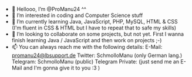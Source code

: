 - 👋 Hellooo, I’m @ProManu24 ^^
- 👀 I’m interested in coding and Computer Science stuff
- 🌱 I’m currently learning Java, JavaScript, PHP, MySQL, HTML & CSS (I'm fluent in CSS & HTML but I have to repeat that to safe my skills)
- 💞️ I’m looking to collaborate on some projects, but not yet. First I wanna finish learning Java / JavaScript and then work on projects ;-)
- 📫 You can always reach me with the following details:
E-Mail: promanu24@lbsupport.de
Twitter: SchmolloManu (only German lang.)
Telegram: SchmolloManu (public)
Telegram Private: (just send me an E-Mail and I'm gonna give it to you :3 )

<!---
And I'm just a 16 y.o old coding beginner so please be patient, I'm trying my best. :-)
--->
